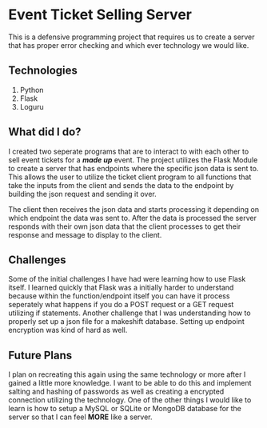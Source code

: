 # Event Ticket Selling Server
This is a defensive programming project that requires us to create a server that
has proper error checking and which ever technology we would like.

## Technologies
1. Python
2. Flask
3. Loguru

## What did I do?
I created two seperate programs that are to interact to with each other to sell 
event tickets for a ***made up*** event. The project utilizes the Flask Module
to create a server that has endpoints where the specific json data is sent to.
This allows the user to utilize the ticket client program to all functions that 
take the inputs from the client and sends the data to the endpoint by building the json request and sending it over.

The client then receives the json data and starts processing it depending on which
endpoint the data was sent to. After the data is processed the server responds with their own 
json data that the client processes to get their response and message to display to the client.

## Challenges
Some of the initial challenges I have had were learning how to use Flask itself.
I learned quickly that Flask was a initially harder to understand because within the 
function/endpoint itself you can have it process seperately what happens if you do a 
POST request or a GET request utilizing if statements. Another challenge that I was understanding
how to properly set up a json file for a makeshift database. Setting up endpoint encryption was
kind of hard as well.

## Future Plans
I plan on recreating this again using the same technology or more after I gained a little more knowledge.
I want to be able to do this and implement salting and hashing of passwords as well as creating a encrypted connection
utilizing the technology. One of the other things I would like to learn is how to setup a MySQL or SQLite or 
MongoDB database for the server so that I can feel **MORE** like a server.
